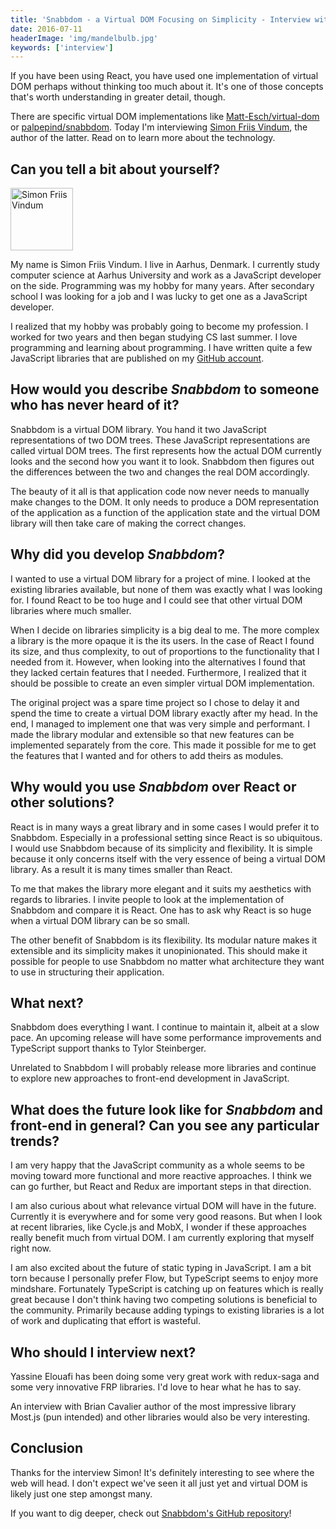 ```yaml
---
title: 'Snabbdom - a Virtual DOM Focusing on Simplicity - Interview with Simon Friis Vindum'
date: 2016-07-11
headerImage: 'img/mandelbulb.jpg'
keywords: ['interview']
---
```


If you have been using React, you have used one implementation of virtual DOM perhaps without thinking too much about it. It's one of those concepts that's worth understanding in greater detail, though.

There are specific virtual DOM implementations like [Matt-Esch/virtual-dom](https://github.com/Matt-Esch/virtual-dom) or [palpepind/snabbdom](https://github.com/paldepind/snabbdom). Today I'm interviewing [Simon Friis Vindum](https://twitter.com/paldepind), the author of the latter. Read on to learn more about the technology.

## Can you tell a bit about yourself?

<p>
<span class="author">
  <img src="https://www.gravatar.com/avatar/894d95cf834e9c3b4966d10eaa52d610?s=200" alt="Simon Friis Vindum" class='author' width='100' height='100' />
</span>

My name is Simon Friis Vindum. I live in Aarhus, Denmark. I currently study computer science at Aarhus University and work as a JavaScript developer on the side. Programming was my hobby for many years. After secondary school I was looking for a job and I was lucky to get one as a JavaScript developer.
</p>

I realized that my hobby was probably going to become my profession. I worked for two years and then began studying CS last summer. I love programming and learning about programming. I have written quite a few JavaScript libraries that are published on my [GitHub account](https://github.com/paldepind).

## How would you describe *Snabbdom* to someone who has never heard of it?

Snabbdom is a virtual DOM library. You hand it two JavaScript representations of two DOM trees. These JavaScript representations are called virtual DOM trees. The first represents how the actual DOM currently looks and the second how you want it to look. Snabbdom then figures out the differences between the two and changes the real DOM accordingly.

The beauty of it all is that application code now never needs to manually make changes to the DOM. It only needs to produce a DOM representation of the application as a function of the application state and the virtual DOM library will then take care of making the correct changes.

## Why did you develop *Snabbdom*?

I wanted to use a virtual DOM library for a project of mine. I looked at the existing libraries available, but none of them was exactly what I was looking for. I found React to be too huge and I could see that other virtual DOM libraries where much smaller.

When I decide on libraries simplicity is a big deal to me. The more complex a library is the more opaque it is the its users. In the case of React I found its size, and thus complexity, to out of proportions to the functionality that I needed from it. However, when looking into the alternatives I found that they lacked certain features that I needed. Furthermore, I realized that it should be possible to create an even simpler virtual DOM implementation.

The original project was a spare time project so I chose to delay it and spend the time to create a virtual DOM library exactly after my head. In the end, I managed to implement one that was very simple and performant. I made the library modular and extensible so that new features can be implemented separately from the core. This made it possible for me to get the features that I wanted and for others to add theirs as modules.

## Why would you use *Snabbdom* over React or other solutions?

React is in many ways a great library and in some cases I would prefer it to Snabbdom. Especially in a professional setting since React is so ubiquitous. I would use Snabbdom because of its simplicity and flexibility. It is simple because it only concerns itself with the very essence of being a virtual DOM library. As a result it is many times smaller than React.

To me that makes the library more elegant and it suits my aesthetics with regards to libraries. I invite people to look at the implementation of Snabbdom and compare it is React. One has to ask why React is so huge when a virtual DOM library can be so small.

The other benefit of Snabbdom is its flexibility. Its modular nature makes it extensible and its simplicity makes it unopinionated. This should make it possible for people to use Snabbdom no matter what architecture they want to use in structuring their application.

## What next?

Snabbdom does everything I want. I continue to maintain it, albeit at a slow pace. An upcoming release will have some performance improvements and TypeScript support thanks to Tylor Steinberger.

Unrelated to Snabbdom I will probably release more libraries and continue to explore new approaches to front-end development in JavaScript.

## What does the future look like for *Snabbdom* and front-end in general? Can you see any particular trends?

I am very happy that the JavaScript community as a whole seems to be moving toward more functional and more reactive approaches. I think we can go further, but React and Redux are important steps in that direction.

I am also curious about what relevance virtual DOM will have in the future. Currently it is everywhere and for some very good reasons. But when I look at recent libraries, like Cycle.js and MobX, I wonder if these approaches really benefit much from virtual DOM. I am currently exploring that myself right now.

I am also excited about the future of static typing in JavaScript. I am a bit torn because I personally prefer Flow, but TypeScript seems to enjoy more mindshare. Fortunately TypeScript is catching up on features which is really great because I don't think having two competing solutions is beneficial to the community. Primarily because adding typings to existing libraries is a lot of work and duplicating that effort is wasteful.

## Who should I interview next?

Yassine Elouafi has been doing some very great work with redux-saga and some very innovative FRP libraries. I'd love to hear what he has to say.

An interview with Brian Cavalier author of the most impressive library Most.js (pun intended) and other libraries would also be very interesting.

## Conclusion

Thanks for the interview Simon! It's definitely interesting to see where the web will head. I don't expect we've seen it all just yet and virtual DOM is likely just one step amongst many.

If you want to dig deeper, check out [Snabbdom's GitHub repository](https://github.com/paldepind/snabbdom)!
